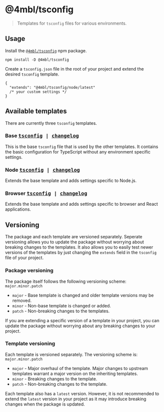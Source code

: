 # @4mbl/tsconfig

> Templates for `tsconfig` files for various environments.

## Usage

Install the [`@4mbl/tsconfig`](https://www.npmjs.com/package/@4mbl/tsconfig) npm package.

```shell
npm install -D @4mbl/tsconfig
```

Create a `tsconfig.json` file in the root of your project and extend the desired `tsconfig` template.

```jsonc
{
  "extends": "@4mbl/tsconfig/node/latest"
  /* your custom settings */
}
```

## Available templates

There are currently three `tsconfig` templates.

### Base <kbd>[tsconfig](./base/latest.json) | [changelog](./base/CHANGELOG.md)</kbd>

This is the base `tsconfig` file that is used by the other templates. It contains the basic configuration for TypeScript without any environment specific settings.

### Node <kbd>[tsconfig](./node/latest.json) | [changelog](./node/CHANGELOG.md)</kbd>

Extends the base template and adds settings specific to Node.js.

### Browser <kbd>[tsconfig](./browser/latest.json) | [changelog](./browser/CHANGELOG.md)</kbd>

Extends the base template and adds settings specific to browser and React applications.

## Versioning

The package and each template are versioned separately. Seperate versioning allows you to update the package without worrying about breaking changes to the templates. It also allows you to easily test newer versions of the templates by just changing the `extends` field in the `tsconfig` file of your project.

### Package versioning

The package itself follows the following versioning scheme: `major.minor.patch`

* `major` - Base template is changed and older template versions may be removed.
* `minor` - Non-base template is changed or added.
* `patch` - Non-breaking changes to the templates.

If you are extending a specific version of a template in your project, you can update the package without worrying about any breaking changes to your project.

### Template versioning

Each template is versioned separately. The versioning scheme is: `major.minor.patch`

* `major` - Major overhaul of the template. Major changes to upstream templates warrant a major version on the inheriting templates.
* `minor` - Breaking changes to the template.
* `patch` - Non-breaking changes to the template.

Each template also has a `latest` version. However, it is not recommended to extend the `latest` version in your project as it may introduce breaking changes when the package is updated.
